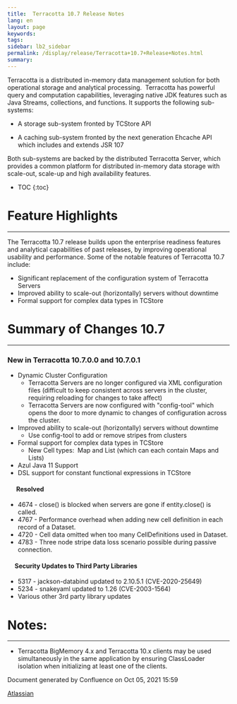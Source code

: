 ```yaml
---
title:  Terracotta 10.7 Release Notes  
lang: en
layout: page
keywords:
tags:
sidebar: lb2_sidebar
permalink: /display/release/Terracotta+10.7+Release+Notes.html
summary:
---
```


Terracotta is a distributed in-memory data management solution for both operational storage and analytical processing.  Terracotta has powerful query and computation capabilities, leveraging native JDK features such as Java Streams, collections, and functions. It supports the following sub-systems:

*   A storage sub-system fronted by TCStore API
    
*   A caching sub-system fronted by the next generation Ehcache API which includes and extends JSR 107
    

Both sub-systems are backed by the distributed Terracotta Server, which provides a common platform for distributed in-memory data storage with scale-out, scale-up and high availability features.



* TOC
{:toc}

# Feature Highlights
------------------

The Terracotta 10.7 release builds upon the enterprise readiness features and analytical capabilities of past releases, by improving operational usability and performance. Some of the notable features of Terracotta 10.7 include:

*   Significant replacement of the configuration system of Terracotta Servers
*   Improved ability to scale-out (horizontally) servers without downtime
*   Formal support for complex data types in TCStore

# Summary of Changes 10.7
-----------------------

### New in Terracotta 10.7.0.0 and 10.7.0.1 

*   Dynamic Cluster Configuration
    *   Terracotta Servers are no longer configured via XML configuration files (difficult to keep consistent across servers in the cluster, requiring reloading for changes to take affect)
    *   Terracotta Servers are now configured with "config-tool" which opens the door to more dynamic to changes of configuration across the cluster.
*   Improved ability to scale-out (horizontally) servers without downtime  
    *   Use config-tool to add or remove stripes from clusters
*   Formal support for complex data types in TCStore  
    *   New Cell types:  Map and List (which can each contain Maps and Lists)
*   Azul Java 11 Support
*   DSL support for constant functional expressions in TCStore

####       Resolved

*   4674 - close() is blocked when servers are gone if entity.close() is called.
*   4767 - Performance overhead when adding new cell definition in each record of a Dataset.
*   4720 - Cell data omitted when too many CellDefinitions used in Dataset.
*   4783 - Three node stripe data loss scenario possible during passive connection.

####      Security Updates to Third Party Libraries

*   5317 - jackson-databind updated to 2.10.5.1 (CVE-2020-25649)
*   5234 - snakeyaml updated to 1.26 (CVE-2003-1564)
*   Various other 3rd party library updates

  

# Notes:
------

*   Terracotta BigMemory 4.x and Terracotta 10.x clients may be used simultaneously in the same application by ensuring ClassLoader isolation when initializing at least one of the clients.

  

Document generated by Confluence on Oct 05, 2021 15:59

[Atlassian](http://www.atlassian.com/)
